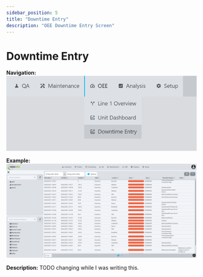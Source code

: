 ```yaml
---
sidebar_position: 5
title: "Downtime Entry"
description: "OEE Downtime Entry Screen"
---
```


# Downtime Entry

**Navigation:**
![Downtime entry navigation menu](downtime-entry-navigation.png)

**Example:**
![Downtime entry screen interface](downtime-entry.png)

**Description:**
TODO changing while I was writing this.
